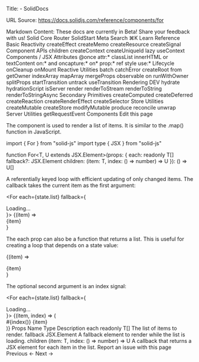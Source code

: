 Title: <For> - SolidDocs

URL Source: https://docs.solidjs.com/reference/components/for

Markdown Content:
These docs are currently in Beta! Share your feedback with us!
Solid
Core
Router
SolidStart
Meta
Search
⌘K
Learn
Reference
Basic Reactivity
createEffect
createMemo
createResource
createSignal
Component APIs
children
createContext
createUniqueId
lazy
useContext
Components
<Dynamic>
<ErrorBoundary>
<For>
<Index>
<Portal>
<Show>
<Suspense>
<SuspenseList>
<Switch> / <Match>
JSX Attributes
@once
attr:*
classList
innerHTML or textContent
on:* and oncapture:*
on*
prop:*
ref
style
use:*
Lifecycle
onCleanup
onMount
Reactive Utilities
batch
catchError
createRoot
from
getOwner
indexArray
mapArray
mergeProps
observable
on
runWithOwner
splitProps
startTransition
untrack
useTransition
Rendering
DEV
hydrate
hydrationScript
isServer
render
renderToStream
renderToString
renderToStringAsync
Secondary Primitives
createComputed
createDeferred
createReaction
createRenderEffect
createSelector
Store Utilities
createMutable
createStore
modifyMutable
produce
reconcile
unwrap
Server Utilities
getRequestEvent
Components
<For>
Edit this page

The <For> component is used to render a list of items. It is similar to the .map() function in JavaScript.

import { For } from "solid-js"
import type { JSX } from "solid-js"


function For<T, U extends JSX.Element>(props: {
  each: readonly T[]
  fallback?: JSX.Element
  children: (item: T, index: () => number) => U
}): () => U[]

A referentially keyed loop with efficient updating of only changed items. The callback takes the current item as the first argument:

<For each={state.list} fallback={<div>Loading...</div>}>
  {(item) => <div>{item}</div>}
</For>

The each prop can also be a function that returns a list. This is useful for creating a loop that depends on a state value:

<For each={stateSignal()}>{(item) => <div>{item}</div>}</For>

The optional second argument is an index signal:

<For each={state.list} fallback={<div>Loading...</div>}>
  {(item, index) => (
    <div>
      #{index()} {item}
    </div>
  )}
</For>
Props
Name	Type	Description
each	readonly T[]	The list of items to render.
fallback	JSX.Element	A fallback element to render while the list is loading.
children	(item: T, index: () => number) => U	A callback that returns a JSX element for each item in the list.
Report an issue with this page
Previous
← <ErrorBoundary>
Next
<Index> →
